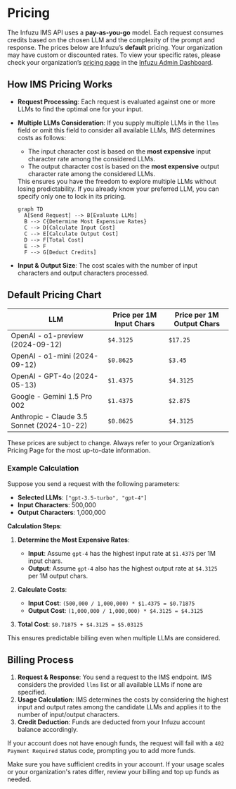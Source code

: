 # Pricing

The Infuzu IMS API uses a **pay-as-you-go** model. Each request consumes credits based on the chosen LLM and the 
complexity of the prompt and response. The prices below are Infuzu’s **default** pricing. Your organization may have 
custom or discounted rates. To view your specific rates, please check your organization’s 
[pricing page](https://admin.infuzu.com/o/billing/pricing) in the [Infuzu Admin Dashboard](https://admin.infuzu.com/).

## How IMS Pricing Works

- **Request Processing**: Each request is evaluated against one or more LLMs to find the optimal one for your input.
  
- **Multiple LLMs Consideration**: If you supply multiple LLMs in the `llms` field or omit this field to consider all 
available LLMs, IMS determines costs as follows:
  
  - The input character cost is based on the **most expensive** input character rate among the considered LLMs.
  - The output character cost is based on the **most expensive** output character rate among the considered LLMs.
  
  <tip>
  This ensures you have the freedom to explore multiple LLMs without losing predictability. If you already know your 
  preferred LLM, you can specify only one to lock in its pricing.
  </tip>
  
  ```mermaid
  graph TD
    A[Send Request] --> B[Evaluate LLMs]
    B --> C{Determine Most Expensive Rates}
    C --> D[Calculate Input Cost]
    C --> E[Calculate Output Cost]
    D --> F[Total Cost]
    E --> F
    F --> G[Deduct Credits]
  ```

- **Input & Output Size**: The cost scales with the number of input characters and output characters processed.

## Default Pricing Chart

| LLM                                        | Price per 1M Input Chars | Price per 1M Output Chars |
|--------------------------------------------|--------------------------|---------------------------|
| OpenAI - o1-preview (2024-09-12)           | `$4.3125`                | `$17.25`                  |
| OpenAI - o1-mini (2024-09-12)              | `$0.8625`                | `$3.45`                   |
| OpenAI - GPT-4o (2024-05-13)               | `$1.4375`                | `$4.3125`                 |
| Google - Gemini 1.5 Pro 002                | `$1.4375`                | `$2.875`                  |
| Anthropic - Claude 3.5 Sonnet (2024-10-22) | `$0.8625`                | `$4.3125`                 |

<warning>
These prices are subject to change. Always refer to your Organization’s Pricing Page for the most up-to-date 
information.
</warning>

### Example Calculation

Suppose you send a request with the following parameters:

- **Selected LLMs**: `["gpt-3.5-turbo", "gpt-4"]`
- **Input Characters**: 500,000
- **Output Characters**: 1,000,000

**Calculation Steps**:

1. **Determine the Most Expensive Rates**:
    - **Input**: Assume `gpt-4` has the highest input rate at `$1.4375` per 1M input chars.
    - **Output**: Assume `gpt-4` also has the highest output rate at `$4.3125` per 1M output chars.

2. **Calculate Costs**:
    - **Input Cost**: `(500,000 / 1,000,000) * $1.4375 = $0.71875`
    - **Output Cost**: `(1,000,000 / 1,000,000) * $4.3125 = $4.3125`

3. **Total Cost**: `$0.71875 + $4.3125 = $5.03125`

This ensures predictable billing even when multiple LLMs are considered.

## Billing Process

1. **Request & Response**: You send a request to the IMS endpoint. IMS considers the provided `llms` list or all 
available LLMs if none are specified.
2. **Usage Calculation**: IMS determines the costs by considering the highest input and output rates among the 
candidate LLMs and applies it to the number of input/output characters.
3. **Credit Deduction**: Funds are deducted from your Infuzu account balance accordingly.

If your account does not have enough funds, the request will fail with a `402 Payment Required` status code, prompting 
you to add more funds.

<warning>
Make sure you have sufficient credits in your account. If your usage scales or your organization's 
rates differ, review your billing and top up funds as needed.
</warning>